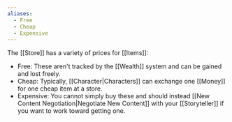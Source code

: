 ```yaml
---
aliases:
  - Free
  - Cheap
  - Expensive
---
```

The [[Store]] has a variety of prices for [[Items]]:
- Free: These aren't tracked by the [[Wealth]] system and can be gained and lost freely.
- Cheap: Typically, [[Character|Characters]] can exchange one [[Money]] for one cheap item at a store.
- Expensive: You cannot simply buy these and should instead [[New Content Negotiation|Negotiate New Content]] with your [[Storyteller]] if you want to work toward getting one.